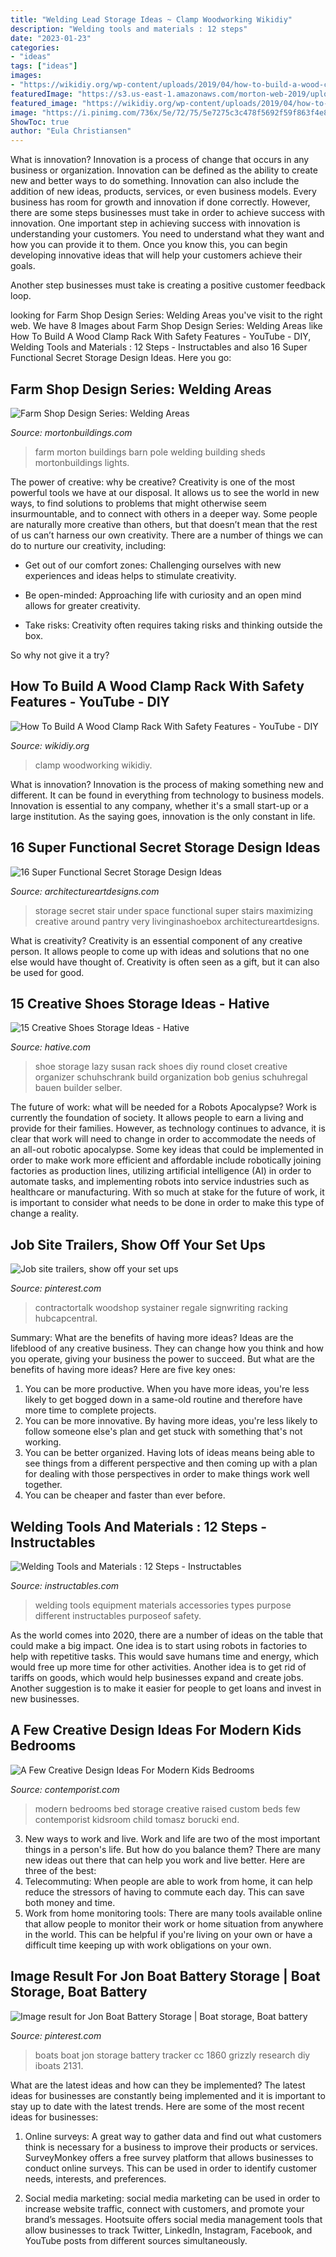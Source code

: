```yaml
---
title: "Welding Lead Storage Ideas ~ Clamp Woodworking Wikidiy"
description: "Welding tools and materials : 12 steps"
date: "2023-01-23"
categories:
- "ideas"
tags: ["ideas"]
images:
- "https://wikidiy.org/wp-content/uploads/2019/04/how-to-build-a-wood-clamp-rack-w.jpg"
featuredImage: "https://s3.us-east-1.amazonaws.com/morton-web-2019/uploads/fsblog41618.jpg"
featured_image: "https://wikidiy.org/wp-content/uploads/2019/04/how-to-build-a-wood-clamp-rack-w.jpg"
image: "https://i.pinimg.com/736x/5e/72/75/5e7275c3c478f5692f59f863f4e86d75.jpg"
ShowToc: true
author: "Eula Christiansen"
---
```



What is innovation?
Innovation is a process of change that occurs in any business or organization. Innovation can be defined as the ability to create new and better ways to do something. Innovation can also include the addition of new ideas, products, services, or even business models. Every business has room for growth and innovation if done correctly. However, there are some steps businesses must take in order to achieve success with innovation.
One important step in achieving success with innovation is understanding your customers. You need to understand what they want and how you can provide it to them. Once you know this, you can begin developing innovative ideas that will help your customers achieve their goals.

Another step businesses must take is creating a positive customer feedback loop.

	

		
looking for Farm Shop Design Series: Welding Areas you've visit to the right web. We have 8 Images about Farm Shop Design Series: Welding Areas like How To Build A Wood Clamp Rack With Safety Features - YouTube - DIY, Welding Tools and Materials : 12 Steps - Instructables and also 16 Super Functional Secret Storage Design Ideas. Here you go:
		
    
## Farm Shop Design Series: Welding Areas

<img loading=lazy src="https://s3.us-east-1.amazonaws.com/morton-web-2019/uploads/fsblog41618.jpg" onerror="this.onerror=null;this.src='https://tse1.mm.bing.net/th?id=OIP.m5wffcRu-l0v6WKKqDu2UAHaEA&amp;pid=15.1';" alt="Farm Shop Design Series: Welding Areas">

_Source: mortonbuildings.com_

>farm morton buildings barn pole welding building sheds mortonbuildings lights. 

	

The power of creative: why be creative?
Creativity is one of the most powerful tools we have at our disposal. It allows us to see the world in new ways, to find solutions to problems that might otherwise seem insurmountable, and to connect with others in a deeper way.
Some people are naturally more creative than others, but that doesn’t mean that the rest of us can’t harness our own creativity. There are a number of things we can do to nurture our creativity, including:

- Get out of our comfort zones: Challenging ourselves with new experiences and ideas helps to stimulate creativity.

- Be open-minded: Approaching life with curiosity and an open mind allows for greater creativity.

- Take risks: Creativity often requires taking risks and thinking outside the box.

So why not give it a try?

    
## How To Build A Wood Clamp Rack With Safety Features - YouTube - DIY

<img loading=lazy src="https://wikidiy.org/wp-content/uploads/2019/04/how-to-build-a-wood-clamp-rack-w.jpg" onerror="this.onerror=null;this.src='https://tse4.mm.bing.net/th?id=OIP.nr7QddMKin5gDgy8TlVDfAHaEK&amp;pid=15.1';" alt="How To Build A Wood Clamp Rack With Safety Features - YouTube - DIY">

_Source: wikidiy.org_

>clamp woodworking wikidiy. 

	

What is innovation?
Innovation is the process of making something new and different. It can be found in everything from technology to business models. Innovation is essential to any company, whether it's a small start-up or a large institution. As the saying goes, innovation is the only constant in life.

    
## 16 Super Functional Secret Storage Design Ideas

<img loading=lazy src="https://www.architectureartdesigns.com/wp-content/uploads/2015/06/737.jpg" onerror="this.onerror=null;this.src='https://tse1.mm.bing.net/th?id=OIP.G26MfEPq5d__fcDbnLulNwDHEs&amp;pid=15.1';" alt="16 Super Functional Secret Storage Design Ideas">

_Source: architectureartdesigns.com_

>storage secret stair under space functional super stairs maximizing creative around pantry very livinginashoebox architectureartdesigns. 

	

What is creativity?
Creativity is an essential component of any creative person. It allows people to come up with ideas and solutions that no one else would have thought of. Creativity is often seen as a gift, but it can also be used for good.

    
## 15 Creative Shoes Storage Ideas - Hative

<img loading=lazy src="https://hative.com/wp-content/uploads/2014/11/shoes-storage-ideas/13-round-shoe-rack.jpg" onerror="this.onerror=null;this.src='https://tse3.mm.bing.net/th?id=OIP.a_kTp8rbedz4K7n8XeHdugHaFj&amp;pid=15.1';" alt="15 Creative Shoes Storage Ideas - Hative">

_Source: hative.com_

>shoe storage lazy susan rack shoes diy round closet creative organizer schuhschrank build organization bob genius schuhregal bauen builder selber. 

	

The future of work: what will be needed for a Robots Apocalypse?
Work is currently the foundation of society. It allows people to earn a living and provide for their families. However, as technology continues to advance, it is clear that work will need to change in order to accommodate the needs of an all-out robotic apocalypse. Some key ideas that could be implemented in order to make work more efficient and affordable include robotically joining factories as production lines, utilizing artificial intelligence (AI) in order to automate tasks, and implementing robots into service industries such as healthcare or manufacturing. With so much at stake for the future of work, it is important to consider what needs to be done in order to make this type of change a reality.

    
## Job Site Trailers, Show Off Your Set Ups

<img loading=lazy src="https://i.pinimg.com/736x/5e/72/75/5e7275c3c478f5692f59f863f4e86d75.jpg" onerror="this.onerror=null;this.src='https://tse2.mm.bing.net/th?id=OIP.VC6LAdFRyHWYlYbisfF5GAAAAA&amp;pid=15.1';" alt="Job site trailers, show off your set ups">

_Source: pinterest.com_

>contractortalk woodshop systainer regale signwriting racking hubcapcentral. 

	

Summary: What are the benefits of having more ideas?
Ideas are the lifeblood of any creative business. They can change how you think and how you operate, giving your business the power to succeed. But what are the benefits of having more ideas? Here are five key ones:
1. You can be more productive. When you have more ideas, you're less likely to get bogged down in a same-old routine and therefore have more time to complete projects.
2. You can be more innovative. By having more ideas, you're less likely to follow someone else's plan and get stuck with something that's not working.
3. You can be better organized. Having lots of ideas means being able to see things from a different perspective and then coming up with a plan for dealing with those perspectives in order to make things work well together.
4. You can be cheaper and faster than ever before.

    
## Welding Tools And Materials : 12 Steps - Instructables

<img loading=lazy src="https://content.instructables.com/ORIG/FX3/07W1/IXQFX3DR/FX307W1IXQFX3DR.jpg?auto=webp&amp;frame=1" onerror="this.onerror=null;this.src='https://tse3.mm.bing.net/th?id=OIP.IRFQ_eESps92m8GOnGeJmAHaGK&amp;pid=15.1';" alt="Welding Tools and Materials : 12 Steps - Instructables">

_Source: instructables.com_

>welding tools equipment materials accessories types purpose different instructables purposeof safety. 

	

As the world comes into 2020, there are a number of ideas on the table that could make a big impact. One idea is to start using robots in factories to help with repetitive tasks. This would save humans time and energy, which would free up more time for other activities. Another idea is to get rid of tariffs on goods, which would help businesses expand and create jobs. Another suggestion is to make it easier for people to get loans and invest in new businesses.

    
## A Few Creative Design Ideas For Modern Kids Bedrooms

<img loading=lazy src="https://www.contemporist.com/wp-content/uploads/2018/10/modern-kids-bedrooms-bed-with-storage-021018-310-02-800x1200.jpg" onerror="this.onerror=null;this.src='https://tse1.mm.bing.net/th?id=OIP.pgQ6S6nCfdkrEu-MozK_-gHaLH&amp;pid=15.1';" alt="A Few Creative Design Ideas For Modern Kids Bedrooms">

_Source: contemporist.com_

>modern bedrooms bed storage creative raised custom beds few contemporist kidsroom child tomasz borucki end. 

	

3. New ways to work and live.
Work and life are two of the most important things in a person's life. But how do you balance them? There are many new ideas out there that can help you work and live better. Here are three of the best: 
1. Telecommuting: When people are able to work from home, it can help reduce the stressors of having to commute each day. This can save both money and time. 
2. Work from home monitoring tools: There are many tools available online that allow people to monitor their work or home situation from anywhere in the world. This can be helpful if you're living on your own or have a difficult time keeping up with work obligations on your own. 

    
## Image Result For Jon Boat Battery Storage | Boat Storage, Boat Battery

<img loading=lazy src="https://i.pinimg.com/736x/ac/6f/6d/ac6f6d6e593de7d05572f6bc4f0abf55.jpg" onerror="this.onerror=null;this.src='https://tse3.mm.bing.net/th?id=OIP.2ps4nfzeyn3x0wqpmA9y-gHaE8&amp;pid=15.1';" alt="Image result for Jon Boat Battery Storage | Boat storage, Boat battery">

_Source: pinterest.com_

>boats boat jon storage battery tracker cc 1860 grizzly research diy iboats 2131. 

	

What are the latest ideas and how can they be implemented?
The latest ideas for businesses are constantly being implemented and it is important to stay up to date with the latest trends. Here are some of the most recent ideas for businesses:
1. Online surveys: A great way to gather data and find out what customers think is necessary for a business to improve their products or services. SurveyMonkey offers a free survey platform that allows businesses to conduct online surveys. This can be used in order to identify customer needs, interests, and preferences.

2. Social media marketing: social media marketing can be used in order to increase website traffic, connect with customers, and promote your brand’s messages. Hootsuite offers social media management tools that allow businesses to track Twitter, LinkedIn, Instagram, Facebook, and YouTube posts from different sources simultaneously.

